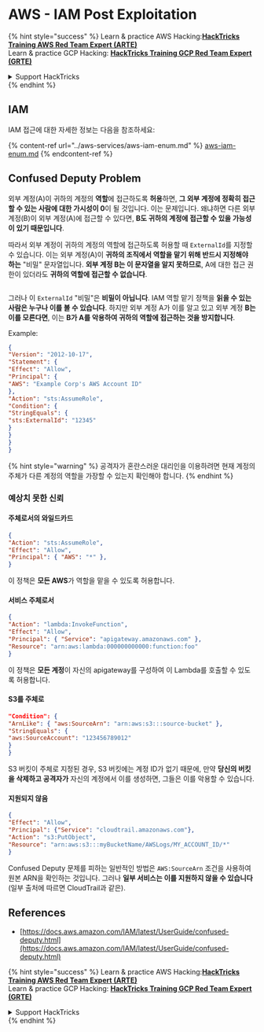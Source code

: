 # AWS - IAM Post Exploitation

{% hint style="success" %}
Learn & practice AWS Hacking:<img src="../../../.gitbook/assets/image (1).png" alt="" data-size="line">[**HackTricks Training AWS Red Team Expert (ARTE)**](https://training.hacktricks.xyz/courses/arte)<img src="../../../.gitbook/assets/image (1).png" alt="" data-size="line">\
Learn & practice GCP Hacking: <img src="../../../.gitbook/assets/image (2).png" alt="" data-size="line">[**HackTricks Training GCP Red Team Expert (GRTE)**<img src="../../../.gitbook/assets/image (2).png" alt="" data-size="line">](https://training.hacktricks.xyz/courses/grte)

<details>

<summary>Support HackTricks</summary>

* Check the [**subscription plans**](https://github.com/sponsors/carlospolop)!
* **Join the** 💬 [**Discord group**](https://discord.gg/hRep4RUj7f) or the [**telegram group**](https://t.me/peass) or **follow** us on **Twitter** 🐦 [**@hacktricks\_live**](https://twitter.com/hacktricks\_live)**.**
* **Share hacking tricks by submitting PRs to the** [**HackTricks**](https://github.com/carlospolop/hacktricks) and [**HackTricks Cloud**](https://github.com/carlospolop/hacktricks-cloud) github repos.

</details>
{% endhint %}

## IAM

IAM 접근에 대한 자세한 정보는 다음을 참조하세요:

{% content-ref url="../aws-services/aws-iam-enum.md" %}
[aws-iam-enum.md](../aws-services/aws-iam-enum.md)
{% endcontent-ref %}

## Confused Deputy Problem

외부 계정(A)이 귀하의 계정의 **역할**에 접근하도록 **허용**하면, **그 외부 계정에 정확히 접근할 수 있는 사람에 대한 가시성이 0**이 될 것입니다. 이는 문제입니다. 왜냐하면 다른 외부 계정(B)이 외부 계정(A)에 접근할 수 있다면, **B도 귀하의 계정에 접근할 수 있을 가능성이 있기 때문입니다**.

따라서 외부 계정이 귀하의 계정의 역할에 접근하도록 허용할 때 `ExternalId`를 지정할 수 있습니다. 이는 외부 계정(A)이 **귀하의 조직에서 역할을 맡기 위해 반드시 지정해야 하는** "비밀" 문자열입니다. **외부 계정 B는 이 문자열을 알지 못하므로**, A에 대한 접근 권한이 있더라도 **귀하의 역할에 접근할 수 없습니다**.

<figure><img src="../../../.gitbook/assets/image (95).png" alt=""><figcaption></figcaption></figure>

그러나 이 `ExternalId` "비밀"은 **비밀이 아닙니다**. IAM 역할 맡기 정책을 **읽을 수 있는 사람은 누구나 이를 볼 수 있습니다**. 하지만 외부 계정 A가 이를 알고 있고 외부 계정 **B는 이를 모른다면**, 이는 **B가 A를 악용하여 귀하의 역할에 접근하는 것을 방지합니다**.

Example:
```json
{
"Version": "2012-10-17",
"Statement": {
"Effect": "Allow",
"Principal": {
"AWS": "Example Corp's AWS Account ID"
},
"Action": "sts:AssumeRole",
"Condition": {
"StringEquals": {
"sts:ExternalId": "12345"
}
}
}
}
```
{% hint style="warning" %}
공격자가 혼란스러운 대리인을 이용하려면 현재 계정의 주체가 다른 계정의 역할을 가장할 수 있는지 확인해야 합니다.
{% endhint %}

### 예상치 못한 신뢰

#### 주체로서의 와일드카드
```json
{
"Action": "sts:AssumeRole",
"Effect": "Allow",
"Principal": { "AWS": "*" },
}
```
이 정책은 **모든 AWS**가 역할을 맡을 수 있도록 허용합니다.

#### 서비스 주체로서
```json
{
"Action": "lambda:InvokeFunction",
"Effect": "Allow",
"Principal": { "Service": "apigateway.amazonaws.com" },
"Resource": "arn:aws:lambda:000000000000:function:foo"
}
```
이 정책은 **모든 계정**이 자신의 apigateway를 구성하여 이 Lambda를 호출할 수 있도록 허용합니다.

#### S3를 주체로
```json
"Condition": {
"ArnLike": { "aws:SourceArn": "arn:aws:s3:::source-bucket" },
"StringEquals": {
"aws:SourceAccount": "123456789012"
}
}
```
S3 버킷이 주체로 지정된 경우, S3 버킷에는 계정 ID가 없기 때문에, 만약 **당신의 버킷을 삭제하고 공격자가** 자신의 계정에서 이를 생성하면, 그들은 이를 악용할 수 있습니다.

#### 지원되지 않음
```json
{
"Effect": "Allow",
"Principal": {"Service": "cloudtrail.amazonaws.com"},
"Action": "s3:PutObject",
"Resource": "arn:aws:s3:::myBucketName/AWSLogs/MY_ACCOUNT_ID/*"
}
```
Confused Deputy 문제를 피하는 일반적인 방법은 `AWS:SourceArn` 조건을 사용하여 원본 ARN을 확인하는 것입니다. 그러나 **일부 서비스는 이를 지원하지 않을 수 있습니다** (일부 출처에 따르면 CloudTrail과 같은).

## References

* [https://docs.aws.amazon.com/IAM/latest/UserGuide/confused-deputy.html](https://docs.aws.amazon.com/IAM/latest/UserGuide/confused-deputy.html)

{% hint style="success" %}
Learn & practice AWS Hacking:<img src="../../../.gitbook/assets/image (1).png" alt="" data-size="line">[**HackTricks Training AWS Red Team Expert (ARTE)**](https://training.hacktricks.xyz/courses/arte)<img src="../../../.gitbook/assets/image (1).png" alt="" data-size="line">\
Learn & practice GCP Hacking: <img src="../../../.gitbook/assets/image (2).png" alt="" data-size="line">[**HackTricks Training GCP Red Team Expert (GRTE)**<img src="../../../.gitbook/assets/image (2).png" alt="" data-size="line">](https://training.hacktricks.xyz/courses/grte)

<details>

<summary>Support HackTricks</summary>

* Check the [**subscription plans**](https://github.com/sponsors/carlospolop)!
* **Join the** 💬 [**Discord group**](https://discord.gg/hRep4RUj7f) or the [**telegram group**](https://t.me/peass) or **follow** us on **Twitter** 🐦 [**@hacktricks\_live**](https://twitter.com/hacktricks\_live)**.**
* **Share hacking tricks by submitting PRs to the** [**HackTricks**](https://github.com/carlospolop/hacktricks) and [**HackTricks Cloud**](https://github.com/carlospolop/hacktricks-cloud) github repos.

</details>
{% endhint %}
